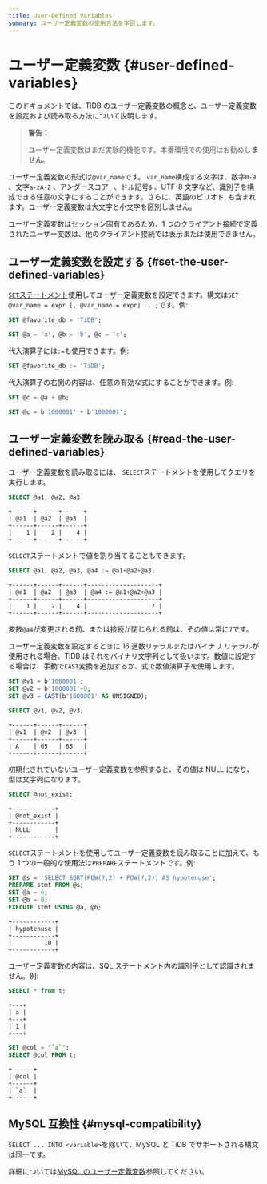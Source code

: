 ```yaml
---
title: User-Defined Variables
summary: ユーザー定義変数の使用方法を学習します。
---
```


# ユーザー定義変数 {#user-defined-variables}

このドキュメントでは、TiDB のユーザー定義変数の概念と、ユーザー定義変数を設定および読み取る方法について説明します。

> **警告：**
>
> ユーザー定義変数はまだ実験的機能です。本番環境での使用はお勧めし**ません**。

ユーザー定義変数の形式は`@var_name`です。 `var_name`構成する文字は、数字`0-9` 、文字`a-zA-Z` 、アンダースコア`_` 、ドル記号`$` 、UTF-8 文字など、識別子を構成できる任意の文字にすることができます。さらに、英語のピリオド`.`も含まれます。ユーザー定義変数は大文字と小文字を区別しません。

ユーザー定義変数はセッション固有であるため、1 つのクライアント接続で定義されたユーザー変数は、他のクライアント接続では表示または使用できません。

## ユーザー定義変数を設定する {#set-the-user-defined-variables}

[`SET`ステートメント](/sql-statements/sql-statement-set-variable.md)使用してユーザー定義変数を設定できます。構文は`SET @var_name = expr [, @var_name = expr] ...;`です。例:

```sql
SET @favorite_db = 'TiDB';
```

```sql
SET @a = 'a', @b = 'b', @c = 'c';
```

代入演算子には`:=`も使用できます。例:

```sql
SET @favorite_db := 'TiDB';
```

代入演算子の右側の内容は、任意の有効な式にすることができます。例:

```sql
SET @c = @a + @b;
```

```sql
SET @c = b'1000001' + b'1000001';
```

## ユーザー定義変数を読み取る {#read-the-user-defined-variables}

ユーザー定義変数を読み取るには、 `SELECT`ステートメントを使用してクエリを実行します。

```sql
SELECT @a1, @a2, @a3
```

    +------+------+------+
    | @a1  | @a2  | @a3  |
    +------+------+------+
    |    1 |    2 |    4 |
    +------+------+------+

`SELECT`ステートメントで値を割り当てることもできます。

```sql
SELECT @a1, @a2, @a3, @a4 := @a1+@a2+@a3;
```

    +------+------+------+--------------------+
    | @a1  | @a2  | @a3  | @a4 := @a1+@a2+@a3 |
    +------+------+------+--------------------+
    |    1 |    2 |    4 |                  7 |
    +------+------+------+--------------------+

変数`@a4`が変更される前、または接続が閉じられる前は、その値は常に`7`です。

ユーザー定義変数を設定するときに 16 進数リテラルまたはバイナリ リテラルが使用される場合、TiDB はそれをバイナリ文字列として扱います。数値に設定する場合は、手動で`CAST`変換を追加するか、式で数値演算子を使用します。

```sql
SET @v1 = b'1000001';
SET @v2 = b'1000001'+0;
SET @v3 = CAST(b'1000001' AS UNSIGNED);
```

```sql
SELECT @v1, @v2, @v3;
```

    +------+------+------+
    | @v1  | @v2  | @v3  |
    +------+------+------+
    | A    | 65   | 65   |
    +------+------+------+

初期化されていないユーザー定義変数を参照すると、その値は NULL になり、型は文字列になります。

```sql
SELECT @not_exist;
```

    +------------+
    | @not_exist |
    +------------+
    | NULL       |
    +------------+

`SELECT`ステートメントを使用してユーザー定義変数を読み取ることに加えて、もう 1 つの一般的な使用法は`PREPARE`ステートメントです。例:

```sql
SET @s = 'SELECT SQRT(POW(?,2) + POW(?,2)) AS hypotenuse';
PREPARE stmt FROM @s;
SET @a = 6;
SET @b = 8;
EXECUTE stmt USING @a, @b;
```

    +------------+
    | hypotenuse |
    +------------+
    |         10 |
    +------------+

ユーザー定義変数の内容は、SQL ステートメント内の識別子として認識されません。例:

```sql
SELECT * from t;
```

    +---+
    | a |
    +---+
    | 1 |
    +---+

```sql
SET @col = "`a`";
SELECT @col FROM t;
```

    +------+
    | @col |
    +------+
    | `a`  |
    +------+

## MySQL 互換性 {#mysql-compatibility}

`SELECT ... INTO <variable>`を除いて、MySQL と TiDB でサポートされる構文は同一です。

詳細については[MySQL のユーザー定義変数](https://dev.mysql.com/doc/refman/8.0/en/user-variables.html)参照してください。
